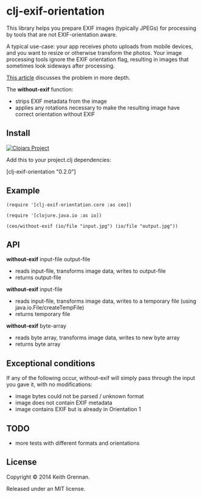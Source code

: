 # clj-exif-orientation

This library helps you prepare EXIF images (typically JPEGs) for processing by tools that are not EXIF-orientation 
aware.

A typical use-case: your app receives photo uploads from mobile devices, and you want to resize or otherwise transform
the photos.  Your image processing tools ignore the EXIF orientation flag, resulting in images that sometimes look 
sideways after processing.

[This article](http://www.daveperrett.com/articles/2012/07/28/exif-orientation-handling-is-a-ghetto/) discusses the problem in more depth.

The **without-exif** function:

* strips EXIF metadata from the image
* applies any rotations necessary to make the resulting image have correct orientation without EXIF

## Install

[![Clojars Project](http://clojars.org/clj-exif-orientation/latest-version.svg)](http://clojars.org/clj-exif-orientation)

Add this to your project.clj dependencies:

[clj-exif-orientation "0.2.0"]

## Example

    (require '[clj-exif-orientation.core :as ceo])
    
    (require '[clojure.java.io :as io])
        
    (ceo/without-exif (io/file "input.jpg") (io/file "output.jpg"))
    
## API

**without-exif** input-file output-file

* reads input-file, transforms image data, writes to output-file
* returns output-file

**without-exif** input-file

* reads input-file, transforms image data, writes to a temporary file (using java.io.File/createTempFile)
* returns temporary file

**without-exif** byte-array

* reads byte array, transforms image data, writes to new byte array
* returns byte array

## Exceptional conditions

If any of the following occur, without-exif will simply pass through the input you gave it, with no modifications:

* image bytes could not be parsed / unknown format
* image does not contain EXIF metadata
* image contains EXIF but is already in Orientation 1

## TODO

* more tests with different formats and orientations

## License

Copyright © 2014 Keith Grennan.

Released under an MIT license.
